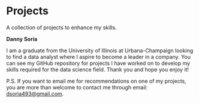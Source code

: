 # Projects

A collection of projects to enhance my skills.

**Danny Soria**

I am a graduate from the University of Illinois at Urbana-Champaign looking to find a data analyst where I aspire to become a leader in a company. You can see my GitHub repository for projects I have worked on to develop my skills required for the data science field. Thank you and hope you enjoy it! 

P.S. If you want to email me for recommendations on one of my projects, you are more than welcome to contact me through email: dsoria493@gmail.com. 
